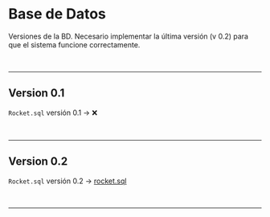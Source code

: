 # Base de Datos

Versiones de la BD. Necesario implementar la última versión (v 0.2) para que el sistema funcione correctamente.

<br>

---

## Version 0.1

`Rocket.sql` versión 0.1 -> ❌

<br>

---

## Version 0.2

`Rocket.sql` versión 0.2 -> [rocket.sql](https://github.com/f-mota/Rocket/blob/main/BASE%20DE%20DATOS/rocket.sql) 

<br>

---

